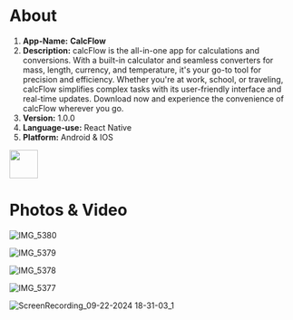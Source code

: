 # About
1. **App-Name:** **CalcFlow**
2. **Description:** calcFlow is the all-in-one app for calculations and conversions. With a built-in calculator and seamless converters for mass, length, currency, and temperature,
             it's your go-to tool for precision and efficiency. Whether you're at work, school, or traveling, calcFlow simplifies complex tasks with its user-friendly interface 
             and real-time updates. Download now and experience the convenience of calcFlow wherever you go.
3. **Version:** 1.0.0
4. **Language-use:** React Native
5. **Platform:** Android & IOS

<img src="https://github.com/user-attachments/assets/edd68235-2c9c-4d33-955f-84b5f5da9734" width="50">

# Photos & Video
![IMG_5380](https://github.com/user-attachments/assets/edd68235-2c9c-4d33-955f-84b5f5da9734)

![IMG_5379](https://github.com/user-attachments/assets/24ce93d9-836a-4aae-ac63-0fd1ea83b5ed)

![IMG_5378](https://github.com/user-attachments/assets/2d70352b-3f01-424c-a4ff-04e2a0649989)

![IMG_5377](https://github.com/user-attachments/assets/52dea606-76f7-404c-ae49-842d8b702295)

![ScreenRecording_09-22-2024 18-31-03_1](https://github.com/user-attachments/assets/ed904e9f-8267-44e4-bee8-cc1b8b23b112)

